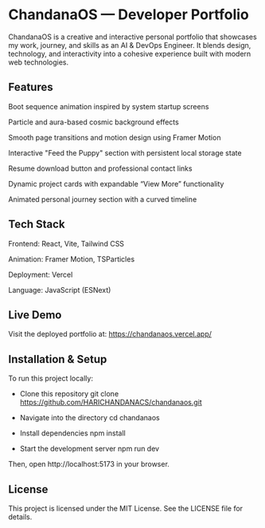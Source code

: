 # ChandanaOS — Developer Portfolio

ChandanaOS is a creative and interactive personal portfolio that showcases my work, journey, and skills as an AI & DevOps Engineer.
It blends design, technology, and interactivity into a cohesive experience built with modern web technologies.

## Features

Boot sequence animation inspired by system startup screens

Particle and aura-based cosmic background effects

Smooth page transitions and motion design using Framer Motion

Interactive "Feed the Puppy" section with persistent local storage state

Resume download button and professional contact links

Dynamic project cards with expandable “View More” functionality

Animated personal journey section with a curved timeline

## Tech Stack

Frontend: React, Vite, Tailwind CSS

Animation: Framer Motion, TSParticles

Deployment: Vercel

Language: JavaScript (ESNext)

## Live Demo

Visit the deployed portfolio at:
https://chandanaos.vercel.app/

## Installation & Setup

To run this project locally:

- Clone this repository
git clone https://github.com/HARICHANDANACS/chandanaos.git

- Navigate into the directory
cd chandanaos

- Install dependencies
npm install

- Start the development server
npm run dev


Then, open http://localhost:5173
 in your browser.



## License

This project is licensed under the MIT License.
See the LICENSE file for details.
